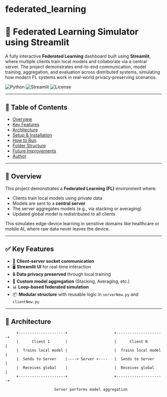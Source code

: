 # federated_learning
# 🧠 Federated Learning Simulator using Streamlit

A fully interactive **Federated Learning** dashboard built using **Streamlit**, where multiple clients train local models and collaborate via a central server. The project demonstrates end-to-end communication, model training, aggregation, and evaluation across distributed systems, simulating how modern FL systems work in real-world privacy-preserving scenarios.

![Python](https://img.shields.io/badge/Python-3.9-blue?logo=python)
![Streamlit](https://img.shields.io/badge/Built%20With-Streamlit-orange?logo=streamlit)
![License](https://img.shields.io/badge/License-MIT-green)

---

## 📌 Table of Contents

- [Overview](#rocket-overview)
- [Key Features](#key-features)
- [Architecture](#architecture)
- [Setup & Installation](#setup--installation)
- [How to Run](#how-to-run)
- [Folder Structure](#folder-structure)
- [Future Improvements](#future-improvements)
- [Author](#author)

---

## 🚀 Overview

This project demonstrates a **Federated Learning (FL)** environment where:
- Clients train local models using private data
- Models are sent to a **central server**
- The server aggregates models (e.g., via stacking or averaging)
- Updated global model is redistributed to all clients

This simulates edge-device learning in sensitive domains like healthcare or mobile AI, where raw data never leaves the device.

---

## ✅ Key Features

- 📡 **Client-server socket communication**
- 🖥️ **Streamlit UI** for real-time interaction
- 🔒 **Data privacy preserved** through local training
- 🧩 **Custom model aggregation** (Stacking, Averaging, etc.)
- 📊 **Loop-based federated simulation**
- 📦 **Modular structure** with reusable logic in `serverNew.py` and `clientNew.py`

---

## 🧱 Architecture

```text
     +---------------------+                     +---------------------+
     |      Client 1       |                     |      Client N       |
     |  Trains local model |                     |  Trains local model |
     |  Sends to Server    |----> Server <----   |  Sends to Server    |
     |  Receives global    |                     |  Receives global    |
     +---------------------+                     +---------------------+

                      Server performs model aggregation
